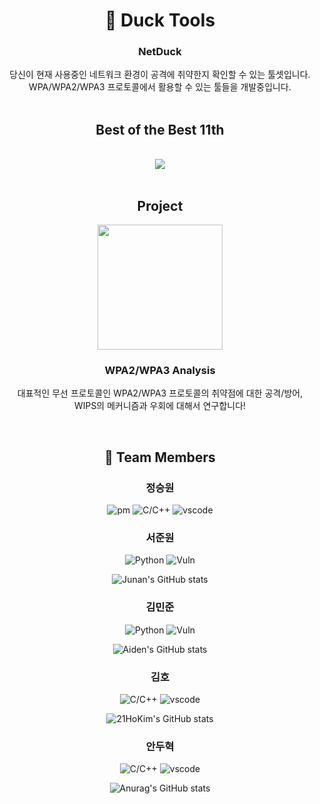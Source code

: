 <div align="center">
  <h1>🦆 Duck Tools</h1>
  <h3>NetDuck</h3>
  <p>
    당신이 현재 사용중인 네트워크 환경이 공격에 취약한지 확인할 수 있는 툴셋입니다.<br/>
    WPA/WPA2/WPA3 프로토콜에서 활용할 수 있는 툴들을 개발중입니다.<br/><br/>
  </p>
  <h2>Best of the Best 11th</h2><br/>
  <img src="https://user-images.githubusercontent.com/75542499/196032403-e6cbc599-00ec-49e4-bd13-735c092837bf.jpg"/><br/>
  <br/>
  <h2>Project</h2>
  <img src="https://user-images.githubusercontent.com/75542499/196033254-89f4fef6-33f6-4810-a396-435a484aa31a.png"width="200" height="200"/><br/>
  <h3>WPA2/WPA3 Analysis</h3>
  
  <p>대표적인 무선 프로토콜인 WPA2/WPA3 프로토콜의 취약점에 대한 공격/방어, <br/>WIPS의 메커니즘과 우회에 대해서 연구합니다!</p><br/>

  <h2>🤑 Team Members</h2>
  <h3>정승원</h3>

  ![pm](https://img.shields.io/badge/Project%20Manager-ffffff?style=for-the-badge&logo=notion&logoColor=000000)
  ![C/C++](https://img.shields.io/badge/c/c++-444444?style=for-the-badge&logo=cplusplus&logoColor=00599C)
  ![vscode](https://img.shields.io/badge/Security%20Production%20Development-444444?style=for-the-badge&logo=visualstudiocode&logoColor=007ACC)

  <h3>서준원</h3>

  ![Python](https://img.shields.io/badge/python-444444?style=for-the-badge&logo=python)
  ![Vuln](https://img.shields.io/badge/Vulnerability%20Analysis-444444?style=for-the-badge&logo=redhat&logoColor=red)

  ![Junan's GitHub stats](https://github-readme-stats.vercel.app/api?username=junan-98&show_icons=true&hide=contribs,prs&cache_seconds=86400&theme=aura)

  <h3>김민준</h3>

  ![Python](https://img.shields.io/badge/python-444444?style=for-the-badge&logo=python)
  ![Vuln](https://img.shields.io/badge/Vulnerability%20Analysis-444444?style=for-the-badge&logo=redhat&logoColor=red)

  ![Aiden's GitHub stats](https://github-readme-stats.vercel.app/api?username=AidenKim-com&show_icons=true&hide=contribs,prs&cache_seconds=86400&theme=aura)

  <h3>김호</h3>

  ![C/C++](https://img.shields.io/badge/c/c++-444444?style=for-the-badge&logo=cplusplus&logoColor=00599C)
  ![vscode](https://img.shields.io/badge/Security%20Production%20Development-444444?style=for-the-badge&logo=visualstudiocode&logoColor=007ACC)

  ![21HoKim's GitHub stats](https://github-readme-stats.vercel.app/api?username=21HoKim&show_icons=true&hide=contribs,prs&cache_seconds=86400&theme=aura)

  <h3>안두혁</h3>

  ![C/C++](https://img.shields.io/badge/c/c++-444444?style=for-the-badge&logo=cplusplus&logoColor=00599C)
  ![vscode](https://img.shields.io/badge/Security%20Production%20Development-444444?style=for-the-badge&logo=visualstudiocode&logoColor=007ACC)

  ![Anurag's GitHub stats](https://github-readme-stats.vercel.app/api?username=myharu01&show_icons=true&hide=contribs,prs&cache_seconds=86400&theme=aura)
</div>
